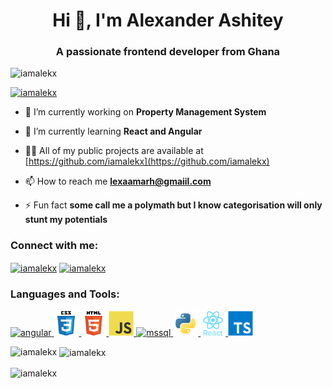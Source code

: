 <h1 align="center">Hi 👋, I'm Alexander Ashitey</h1>
<h3 align="center">A passionate frontend developer from Ghana</h3>

<p align="left"> <img src="https://komarev.com/ghpvc/?username=iamalekx&label=Profile%20views&color=0e75b6&style=flat" alt="iamalekx" /> </p>

<p align="left"> <a href="https://github.com/ryo-ma/github-profile-trophy"><img src="https://github-profile-trophy.vercel.app/?username=iamalekx" alt="iamalekx" /></a> </p>

- 🔭 I’m currently working on **Property Management System**

- 🌱 I’m currently learning **React and Angular**

- 👨‍💻 All of my public projects are available at [https://github.com/iamalekx](https://github.com/iamalekx)

- 📫 How to reach me **lexaamarh@gmaiil.com**

- ⚡ Fun fact **some call me a polymath but I know categorisation will only stunt my potentials**

<h3 align="left">Connect with me:</h3>
<p align="left">
<a href="https://dev.to/iamalekx" target="blank"><img align="center" src="https://raw.githubusercontent.com/rahuldkjain/github-profile-readme-generator/master/src/images/icons/Social/devto.svg" alt="iamalekx" height="30" width="40" /></a>
<a href="https://instagram.com/iamalekx" target="blank"><img align="center" src="https://raw.githubusercontent.com/rahuldkjain/github-profile-readme-generator/master/src/images/icons/Social/instagram.svg" alt="iamalekx" height="30" width="40" /></a>
</p>

<h3 align="left">Languages and Tools:</h3>
<p align="left"> <a href="https://angular.io" target="_blank" rel="noreferrer"> <img src="https://angular.io/assets/images/logos/angular/angular.svg" alt="angular" width="40" height="40"/> </a> <a href="https://www.w3schools.com/css/" target="_blank" rel="noreferrer"> <img src="https://raw.githubusercontent.com/devicons/devicon/master/icons/css3/css3-original-wordmark.svg" alt="css3" width="40" height="40"/> </a> <a href="https://www.w3.org/html/" target="_blank" rel="noreferrer"> <img src="https://raw.githubusercontent.com/devicons/devicon/master/icons/html5/html5-original-wordmark.svg" alt="html5" width="40" height="40"/> </a> <a href="https://developer.mozilla.org/en-US/docs/Web/JavaScript" target="_blank" rel="noreferrer"> <img src="https://raw.githubusercontent.com/devicons/devicon/master/icons/javascript/javascript-original.svg" alt="javascript" width="40" height="40"/> </a> <a href="https://www.microsoft.com/en-us/sql-server" target="_blank" rel="noreferrer"> <img src="https://www.svgrepo.com/show/303229/microsoft-sql-server-logo.svg" alt="mssql" width="40" height="40"/> </a> <a href="https://www.python.org" target="_blank" rel="noreferrer"> <img src="https://raw.githubusercontent.com/devicons/devicon/master/icons/python/python-original.svg" alt="python" width="40" height="40"/> </a> <a href="https://reactjs.org/" target="_blank" rel="noreferrer"> <img src="https://raw.githubusercontent.com/devicons/devicon/master/icons/react/react-original-wordmark.svg" alt="react" width="40" height="40"/> </a> <a href="https://www.typescriptlang.org/" target="_blank" rel="noreferrer"> <img src="https://raw.githubusercontent.com/devicons/devicon/master/icons/typescript/typescript-original.svg" alt="typescript" width="40" height="40"/> </a> </p>

<p><img align="left" src="https://github-readme-stats.vercel.app/api/top-langs?<p><img align="left" src="https://github-readme-stats.vercel.app/api/top-langs?username=iamalekx&show_icons=true&locale=en&layout=compact&cache_seconds=3600&token=${{ secrets.PAT }}" alt="iamalekx" /></p>

<p>&nbsp;<img align="center" src="https://github-readme-stats.vercel.app/api?username=iamalekx&show_icons=true&locale=en&cache_seconds=3600&token=${{ secrets.PAT }}" alt="iamalekx" /></p>

<p><img align="center" src="https://github-readme-streak-stats.herokuapp.com/?user=iamalekx&" alt="iamalekx" /></p>
